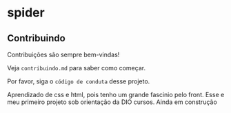 # spider

## Contribuindo

Contribuições são sempre bem-vindas!

Veja `contribuindo.md` para saber como começar.

Por favor, siga o `código de conduta` desse projeto.

Aprendizado de css e html, pois tenho um grande fascinio pelo front.
Esse e meu primeiro projeto sob orientação da DIO cursos.
Ainda em construção
